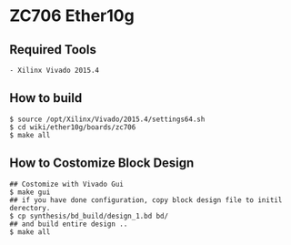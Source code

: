 # ZC706 Ether10g

## Required Tools
	- Xilinx Vivado 2015.4

## How to build
	$ source /opt/Xilinx/Vivado/2015.4/settings64.sh
	$ cd wiki/ether10g/boards/zc706
	$ make all

## How to Costomize Block Design 
	## Costomize with Vivado Gui
	$ make gui
	## if you have done configuration, copy block design file to initil derectory.
	$ cp synthesis/bd_build/design_1.bd bd/
	## and build entire design ..
	$ make all
